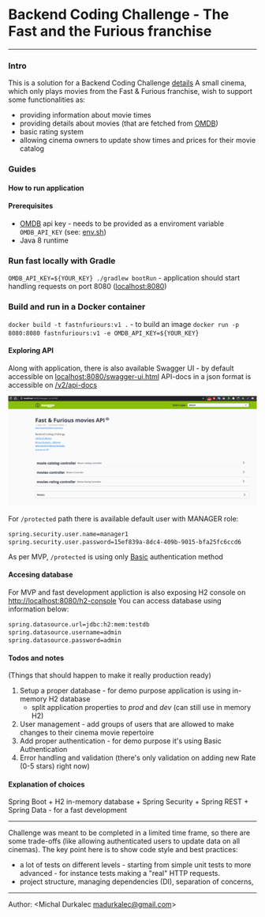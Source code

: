 # Backend Coding Challenge - The Fast and the Furious franchise
---
### Intro
This is a solution for a Backend Coding Challenge [details](https://gist.github.com/swistaczek/850979644d6df87231ee154958712a07)
A small cinema, which only plays movies from the Fast & Furious franchise, wish to support some functionalities as:
* providing information about movie times
* providing details about movies (that are fetched from [OMDB](http://www.omdbapi.com/))
* basic rating system
* allowing cinema owners to update show times and prices for their movie catalog

### Guides

#### How to run application
#### Prerequisites
* [OMDB](http://www.omdbapi.com/) api key - needs to be provided as a enviroment variable `OMDB_API_KEY`
(see: [env.sh](env.sh))
* Java 8 runtime

### Run fast locally with Gradle
`OMDB_API_KEY=${YOUR_KEY} ./gradlew bootRun`
    - application should start handling requests on port 8080 ([localhost:8080](http://localhost:8080/))

### Build and run in a Docker container
`docker build -t fastnfuriours:v1 .` - to build an image
`docker run -p 8080:8080 fastnfuriours:v1 -e OMDB_API_KEY=${YOUR_KEY}`

#### Exploring API

Along with application, there is also available Swagger UI - by default accessible on [localhost:8080/swagger-ui.html](http://localhost:8080/swagger-ui.html)
API-docs in a json format is accessible on [/v2/api-docs](http://localhost:8080/v2/api-docs)

![Swagger](/docs/swagger.png)

For `/protected` path there is available default user with MANAGER role:
```
spring.security.user.name=manager1
spring.security.user.password=15ef839a-8dc4-409b-9015-bfa25fc6ccd6
```
As per MVP, `/protected` is using only [Basic](https://en.wikipedia.org/wiki/Basic_access_authentication) authentication method

#### Accesing database
For MVP and fast development appliction is also exposing H2 console on [http://localhost:8080/h2-console](http://localhost:8080/h2-console)
You can access database using information below:
```
spring.datasource.url=jdbc:h2:mem:testdb
spring.datasource.username=admin
spring.datasource.password=admin
```


#### Todos and notes
(Things that should happen to make it really production ready)

1. Setup a proper database - for demo purpose application is using in-memory H2 database
    * split application properties to *prod* and *dev* (can still use in memory H2)
2. User management - add groups of users that are allowed to make changes to their cinema movie repertoire
3. Add proper authentication - for demo purpose it's using Basic Authentication
4. Error handling and validation (there's only validation on adding new Rate (0-5 stars) right now)

#### Explanation of choices

Spring Boot + H2 in-memory database + Spring Security + Spring REST + Spring Data - for a fast development

---
Challenge was meant to be completed in a limited time frame, so there are some trade-offs
(like allowing authenticated users to update data on all cinemas).
The key point here is to show code style and best practices:
- a lot of tests on different levels - starting from simple unit tests to more advanced - for instance tests making a "real" HTTP requests.
- project structure, managing dependencies (DI), separation of concerns,

---
Author: <Michal Durkalec madurkalec@gmail.com>
